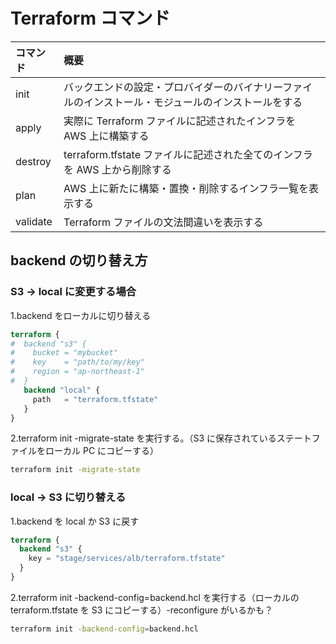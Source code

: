 # Terraform コマンド

| コマンド | 概要                                                                                               |
| :------- | :------------------------------------------------------------------------------------------------- |
| init     | バックエンドの設定・プロバイダーのバイナリーファイルのインストール・モジュールのインストールをする |
| apply    | 実際に Terraform ファイルに記述されたインフラを AWS 上に構築する                                   |
| destroy  | terraform.tfstate ファイルに記述された全てのインフラを AWS 上から削除する                          |
| plan     | AWS 上に新たに構築・置換・削除するインフラ一覧を表示する                                           |
| validate | Terraform ファイルの文法間違いを表示する                                                           |

## backend の切り替え方

### S3 → local に変更する場合

1.backend をローカルに切り替える

```main.tf
terraform {
#  backend "s3" {
#    bucket = "mybucket"
#    key    = "path/to/my/key"
#    region = "ap-northeast-1"
#  }
   backend "local" {
     path   = "terraform.tfstate"
   }
}
```

2.terraform init -migrate-state を実行する。（S3 に保存されているステートファイルをローカル PC にコピーする）

```bash
terraform init -migrate-state
```

### local → S3 に切り替える

1.backend を local か S3 に戻す

```main.tf
terraform {
  backend "s3" {
    key = "stage/services/alb/terraform.tfstate"
  }
}
```

2.terraform init -backend-config=backend.hcl を実行する（ローカルの terraform.tfstate を S3 にコピーする）-reconfigure がいるかも？

```bash
terraform init -backend-config=backend.hcl
```

